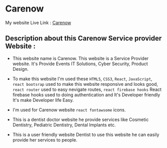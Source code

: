 # Carenow

My website Live Link : [Carenow](https://cloven-498c7.web.app/)


## Description about this Carenow Service provider Website :

- This website name is Carenow. This website is a Service Provider website. It's Provide Events IT Solutions, Cyber Security, Product Design.

- To make this website I'm  used  these `HTML5`,  `CSS3`,  `React`,  `JavaScript`,  `react bootsrap` used to make  this website responsive and looks good, `react router` used to easy nevigate routes, `react firebase hooks` React firebase hooks used to doing authentication and It's Developer friendly It's make Developer life Easy.

- I'm used for Carenow website `react fontawsome` icons.
- This is a dentist doctor website  he provide services like Cosmetic Dentistry, Pediatric Dentistry, Dental Implants etc.

- This is a user friendly website Dentist to use this website he can easily provide her services to people.


